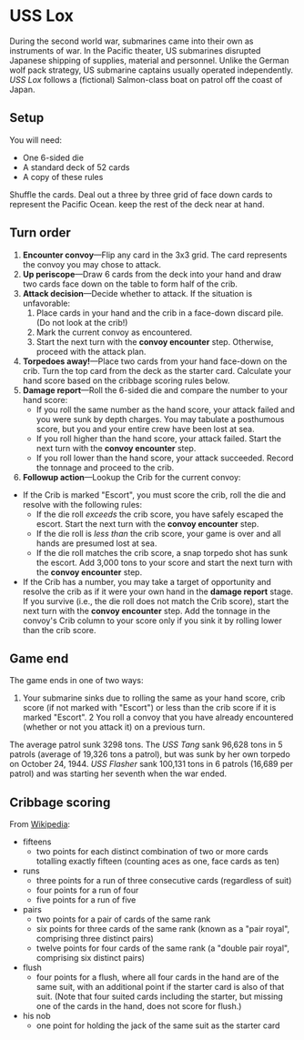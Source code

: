 # USS Lox

During the second world war, submarines came into their own as
instruments of war. In the Pacific theater, US submarines disrupted
Japanese shipping of supplies, material and personnel. Unlike the
German wolf pack strategy, US submarine captains usually operated
independently. _USS Lox_ follows a (fictional) Salmon-class boat on
patrol off the coast of Japan.

## Setup

You will need:

* One 6-sided die
* A standard deck of 52 cards
* A copy of these rules

Shuffle the cards. Deal out a three by three grid of face down cards to
represent the Pacific Ocean. keep the rest of the deck near at hand.

## Turn order

1. **Encounter convoy**&mdash;Flip any card in the 3x3 grid. The card
   represents the convoy you may chose to attack.
2. **Up periscope**&mdash;Draw 6 cards from the deck into your hand and
   draw two cards face down on the table to form half of the crib.
3. **Attack decision**&mdash;Decide whether to attack. If the
   situation is unfavorable:
   1. Place cards in your hand and the crib in a face-down discard
      pile. (Do not look at the crib!)
   2. Mark the current convoy as encountered.
   3. Start the next turn with the **convoy encounter** step.
   Otherwise, proceed with the attack plan.
4. **Torpedoes away!**&mdash;Place two cards from your hand face-down
   on the crib. Turn the top card from the deck as the starter
   card. Calculate your hand score based on the cribbage scoring rules
   below.
5. **Damage report**&mdash;Roll the 6-sided die and compare the number
   to your hand score:
   * If you roll the same number as the hand score, your attack failed
     and you were sunk by depth charges. You may tabulate a posthumous
     score, but you and your entire crew have been lost at sea.
   * If you roll higher than the hand score, your attack failed. Start
     the next turn with the **convoy encounter** step.
   * If you roll lower than the hand score, your attack
     succeeded. Record the tonnage and proceed to the crib.
 6. **Followup action**&mdash;Lookup the Crib for the current convoy:
   * If the Crib is marked "Escort", you must score the crib, roll the
     die and resolve with the following rules:
     * If the die roll _exceeds_ the crib score, you have safely
       escaped the escort. Start the next turn with the **convoy
       encounter** step.
     * If the die roll is _less than_ the crib score, your game is
       over and all hands are presumed lost at sea.
     * If the die roll matches the crib score, a snap torpedo shot has
       sunk the escort. Add 3,000 tons to your score and start the
       next turn with the **convoy encounter** step.
  * If the Crib has a number, you may take a target of opportunity and
    resolve the crib as if it were your own hand in the **damage
    report** stage. If you survive (i.e., the die roll does not match
    the Crib score), start the next turn with the **convoy encounter**
    step. Add the tonnage in the convoy's Crib column to your score
    only if you sink it by rolling lower than the crib score.
    
## Game end

The game ends in one of two ways:

1. Your submarine sinks due to rolling the same as your hand score,
  crib score (if not marked with "Escort") or less than the crib score
  if it is marked "Escort".
2 You roll a convoy that you have already encountered (whether or not
  you attack it) on a previous turn.
  
The average patrol sunk 3298 tons. The _USS Tang_ sank 96,628 tons in
5 patrols (average of 19,326 tons a patrol), but was sunk by her own
torpedo on October 24, 1944. _USS Flasher_ sank 100,131 tons in 6
patrols (16,689 per patrol) and was starting her seventh when the war
ended.

## Cribbage scoring

From [Wikipedia](https://en.wikipedia.org/wiki/Rules_of_cribbage#The_show):

* fifteens
  * two points for each distinct combination of two or more cards totalling exactly fifteen (counting aces as one, face cards as ten)
* runs
  * three points for a run of three consecutive cards (regardless of suit)
  * four points for a run of four
  * five points for a run of five
* pairs
  * two points for a pair of cards of the same rank
  * six points for three cards of the same rank (known as a "pair royal", comprising three distinct pairs)
  * twelve points for four cards of the same rank (a "double pair royal", comprising six distinct pairs)
* flush
  * four points for a flush, where all four cards in the hand are of the same suit, with an additional point if the starter card is also of that suit. (Note that four suited cards including the starter, but missing one of the cards in the hand, does not score for flush.)
* his nob
  * one point for holding the jack of the same suit as the starter card
